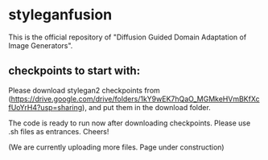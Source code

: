 # styleganfusion

This is the official repository of "Diffusion Guided Domain Adaptation of Image Generators".

## checkpoints to start with:
Please download stylegan2 checkpoints from (https://drive.google.com/drive/folders/1kY9wEK7hQaO_MGMkeHVmBKfXcfUoYrH4?usp=sharing), and put them in the download folder. 

The code is ready to run now after downloading checkpoints. Please use .sh files as entrances. Cheers!

(We are currently uploading more files. Page under construction)


